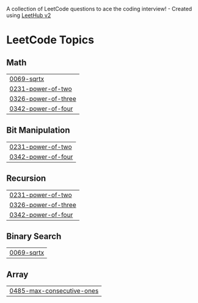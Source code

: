 A collection of LeetCode questions to ace the coding interview! - Created using [LeetHub v2](https://github.com/arunbhardwaj/LeetHub-2.0)
<!---LeetCode Topics Start-->
# LeetCode Topics
## Math
|  |
| ------- |
| [0069-sqrtx](https://github.com/dileep2508/CollegeCode/tree/master/0069-sqrtx) |
| [0231-power-of-two](https://github.com/dileep2508/CollegeCode/tree/master/0231-power-of-two) |
| [0326-power-of-three](https://github.com/dileep2508/CollegeCode/tree/master/0326-power-of-three) |
| [0342-power-of-four](https://github.com/dileep2508/CollegeCode/tree/master/0342-power-of-four) |
## Bit Manipulation
|  |
| ------- |
| [0231-power-of-two](https://github.com/dileep2508/CollegeCode/tree/master/0231-power-of-two) |
| [0342-power-of-four](https://github.com/dileep2508/CollegeCode/tree/master/0342-power-of-four) |
## Recursion
|  |
| ------- |
| [0231-power-of-two](https://github.com/dileep2508/CollegeCode/tree/master/0231-power-of-two) |
| [0326-power-of-three](https://github.com/dileep2508/CollegeCode/tree/master/0326-power-of-three) |
| [0342-power-of-four](https://github.com/dileep2508/CollegeCode/tree/master/0342-power-of-four) |
## Binary Search
|  |
| ------- |
| [0069-sqrtx](https://github.com/dileep2508/CollegeCode/tree/master/0069-sqrtx) |
## Array
|  |
| ------- |
| [0485-max-consecutive-ones](https://github.com/dileep2508/CollegeCode/tree/master/0485-max-consecutive-ones) |
<!---LeetCode Topics End-->